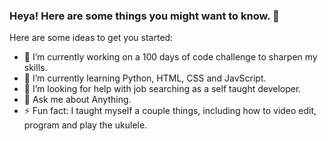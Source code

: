 ### Heya! Here are some things you might want to know. 👋


Here are some ideas to get you started:

- 🔭 I’m currently working on a 100 days of code challenge to sharpen my skills.
- 🌱 I’m currently learning Python, HTML, CSS and JavScript.
- 🤔 I’m looking for help with job searching as a self taught developer.
- 💬 Ask me about Anything.
- ⚡ Fun fact: I taught myself a couple things, including how to video edit, program and play the ukulele. 
